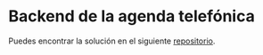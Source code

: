 # Backend de la agenda telefónica

Puedes encontrar la solución en el siguiente [repositorio](https://github.com/alfredogonzalezmartinez/full-stack-open-phonebook-backend).
